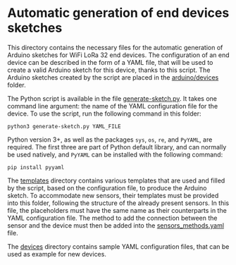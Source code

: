 # Automatic generation of end devices sketches

This directory contains the necessary files for the automatic generation of Arduino sketches for WiFi LoRa 32 end devices. The configuration of an end device can be described in the form of a YAML file, that will be used to create a valid Arduino sketch for this device, thanks to this script. The Arduino sketches created by the script are placed in the [arduino/devices](../arduino/devices) folder.

The Python script is available in the file [generate-sketch.py](./generate-sketch.py). It takes one command line argument: the name of the YAML configuration file for the device. To use the script, run the following command in this folder:
```shell
python3 generate-sketch.py YAML_FILE
```
Python version 3+, as well as the packages `sys`, `os`, `re`, and `PyYAML`, are required. The first three are part of Python default library, and can normally be used natively, and `PyYAML` can be installed with the following command:
```shell
pip install pyyaml
```

The [templates](./templates) directory contains various templates that are used and filled by the script, based on the configuration file, to produce the Arduino sketch.
To accommodate new sensors, their templates must be provided into this folder, following the structure of the already present sensors. In this file, the placeholders must have the same name as their counterparts in the YAML configuration file.
The method to add the connection between the sensor and the device must then be added into the [sensors_methods.yaml](sensors_methods.yaml) file.

The [devices](./devices) directory contains sample YAML configuration files, that can be used as example for new devices.
